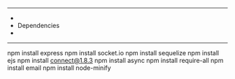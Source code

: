 ***************************************
*
* Dependencies
*
***************************************

npm install express
npm install socket.io
npm install sequelize
npm install ejs
npm install connect@1.8.3
npm install async
npm install require-all
npm install email
npm install node-minify
